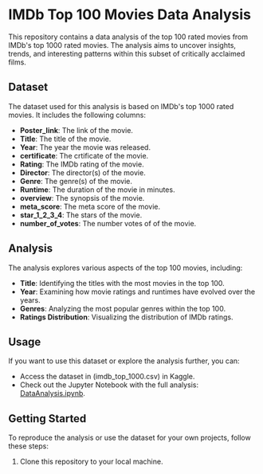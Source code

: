 # IMDb Top 100 Movies Data Analysis

This repository contains a data analysis of the top 100 rated movies from IMDb's top 1000 rated movies. The analysis aims to uncover insights, trends, and interesting patterns within this subset of critically acclaimed films.

## Dataset

The dataset used for this analysis is based on IMDb's top 1000 rated movies. It includes the following columns:

- **Poster_link**: The link of the movie.
- **Title**: The title of the movie.
- **Year**: The year the movie was released.
- **certificate**: The crtificate of the movie.
- **Rating**: The IMDb rating of the movie.
- **Director**: The director(s) of the movie.
- **Genre**: The genre(s) of the movie.
- **Runtime**: The duration of the movie in minutes.
- **overview**: The synopsis of the movie.
- **meta_score**: The meta score of the movie.
- **star_1_2_3_4**: The stars of the movie.
- **number_of_votes**: The number votes of  of the movie.

## Analysis

The analysis explores various aspects of the top 100 movies, including:

- **Title**: Identifying the titles with the most movies in the top 100.
- **Year**: Examining how movie ratings and runtimes have evolved over the years.
- **Genres**: Analyzing the most popular genres within the top 100.
- **Ratings Distribution**: Visualizing the distribution of IMDb ratings.

## Usage

If you want to use this dataset or explore the analysis further, you can:

- Access the dataset in (imdb_top_1000.csv) in Kaggle.
- Check out the Jupyter Notebook with the full analysis: [DataAnalysis.ipynb](analysis/DataAnalysis.ipynb).

## Getting Started

To reproduce the analysis or use the dataset for your own projects, follow these steps:

1. Clone this repository to your local machine.
